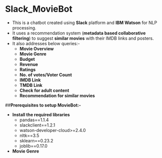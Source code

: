 # Slack_MovieBot
<ul>
	<li> This is a chatbot created using <b>Slack</b> platform and <b>IBM Watson</b> for NLP processing.</li>
	<li> It uses a recommendation system (<b>metadata based collaborative filtering</b>) to suggest <b>similar movies</b> with their IMDB links and posters.</li>
	<li> It also addresses below queries:-
		<ul>
			<li> <b>Movie Overview</b> </li>
			<li> <b>Movie Genre</b> </li>
			<li> <b>Budget</b> </li>
			<li> <b>Revenue</b> </li>
			<li> <b>Ratings</b> </li>
			<li> <b>No. of votes/Voter Count</b> </li>
			<li> <b>IMDB Link</b> </li>
			<li> <b>TMDB Link</b> </li>
			<li> <b>Check for adult content</b> </li>
			<li> <b>Recommendation for similar movies</b> </li>
		</ul>
	</li>
</ul>

##<b>Prerequisites to setup MovieBot:- </b>
<ul>
	<li> <b>Install the required libraries</b>
		<ul>
			<li>pandas==1.1.4</li>
			<li>slackclient==1.2.1</li>
			<li>watson-developer-cloud>=2.4.0</li>
			<li>nltk==3.5</li>
			<li>sklearn==0.23.2</li>
			<li>joblib==0.17.0</li>
		</ul>
	<li> <b>Movie Genre</b> </li>
			
</ul>


